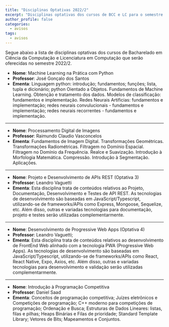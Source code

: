 ```yaml
---
title: "Disciplinas Optativas 2022/2" 
excerpt: "Disciplinas optativas dos cursos de BCC e LC para o semestre 2022/2."
author_profile: false
categories:
  - avisos
tags:
  - avisos
---
```



Segue abaixo a lista de disciplinas optativas dos cursos de Bacharelado em Ciência da Computação e Licenciatura em Computação que serão oferecidas no semestre 2022/2.

- **Nome**: Machine Learning na Prática com Python
- **Professor**: José Gonçalo dos Santos
- **Ementa**: Linguagem python: introdução; fundamentos; funções; lista, tupla e dicionário; python Oientado a Objetos. Fundamentos de Machine Learning. Obtenção e tratamento dos dados. Modelos de classificação: fundamentos e implementação. Redes Neurais Artificias: fundamentos e implementação; redes neurais convulucionais - fundamentos e implementação; redes neurais recorrentes - fundamentos e implementação.

-----------

- **Nome**: Processamento Digital de Imagens
- **Professor**: Raimundo Claudio Vasconcelos
- **Ementa**: Fundamentos de Imagem Digital. Transformações Geométricas. Transformações Radiométricas. Filtragem no Domínio Espacial. Filtragem no Domínio da Frequência. Realce e Suavização. Introdução à Morfologia Matemática. Compressão. Introdução à Segmentação. Aplicações.

-----------


- **Nome**: Projeto e Desenvolvimento de APIs REST (Optativa 3)
- **Professor**: Leandro Vaguetti
- **Ementa**: Esta disciplina trata de conteúdos relativos ao Projeto, Documentação, Desenvolvimento e Testes de API REST. As tecnologias de desenvolvimento são baseadas em JavaScript/Typescript, utilizando-se de frameworks/APIs como Express, Mongoose, Sequelize, etc. Além disso, outras e variadas tecnologias para documentação, projeto e testes serão utilizadas complementarmente.

-----------


- **Nome**: Desenvolvimento de Progressive Web Apps (Optativa 4)
- **Professor**: Leandro Vaguetti;
- **Ementa**: Esta disciplina trata de conteúdos relativos ao desenvolvimento de FrontEnd Web alinhado com a tecnologia PWA (Progressive Web Apps). As tecnologias de desenvolvimento são baseadas em JavaScript/Typescript, utilizando-se de frameworks/APIs como React, React Native, Expo, Axios, etc. Além disso, outras e variadas tecnologias para desenvolvimento e validação serão utilizadas complementarmente.

-----------


- **Nome**: Introdução à Programação Competitiva
- **Professor**: Daniel Saad
- **Ementa**: Conceitos de programação competitiva; Juízes eletrônicos e Competições de programação; C++ moderno para competições de programação; Ordenação e Busca; Estruturas de Dados Lineares: listas, filas e pilhas; Heaps Binárias e  Filas de prioridade; Standard Template Library; Vetores de Bits; Mapeamentos e Conjuntos.
